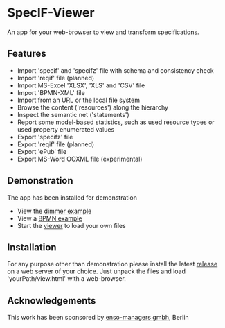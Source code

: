 # SpecIF-Viewer
An app for your web-browser to view and transform specifications.

## Features
- Import 'specif' and 'specifz' file with schema and consistency check
- Import 'reqif' file (planned)
- Import MS-Excel 'XLSX', 'XLS' and 'CSV' file
- Import 'BPMN-XML' file
- Import from an URL or the local file system
- Browse the content ('resources') along the hierarchy
- Inspect the semantic net ('statements')
- Report some model-based statistics, such as used resource types or used property enumerated values
- Export 'specifz' file
- Export 'reqif' file (planned)
- Export 'ePub' file
- Export MS-Word OOXML file (experimental)

## Demonstration
The app has been installed for demonstration
- View the [dimmer example](https://specif.de/apps/view.html#import=%22../examples/Dimmer.specifz%22)
- View a [BPMN example](https://specif.de/apps/view.html#import=%22../examples/Beispiel-BPMN.specifz%22)
- Start the [viewer](https://specif.de/apps/view.html) to load your own files

## Installation
For any purpose other than demonstration please install the latest [release](https://github.com/GfSE/SpecIF-Viewer/releases) on a web server of your choice. Just unpack the files and load 'yourPath/view.html' with a web-browser.

## Acknowledgements
This work has been sponsored by [enso-managers gmbh](http://enso-managers.de), Berlin
